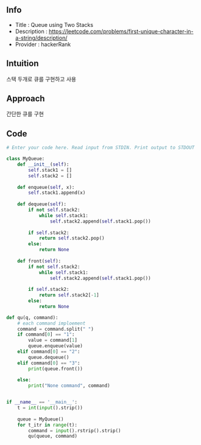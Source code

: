 ## Info
- Title : Queue using Two Stacks
- Description : [https://leetcode.com/problems/first-unique-character-in-a-string/description/ ](https://www.hackerrank.com/challenges/one-week-preparation-kit-queue-using-two-stacks)
- Provider : hackerRank

## Intuition
스택 두개로 큐를 구현하고 사용
## Approach
<!-- Describe your approach to solving the problem. -->
간단한 큐를 구현

## Code
```python
# Enter your code here. Read input from STDIN. Print output to STDOUT

class MyQueue:
    def __init__(self):
        self.stack1 = []
        self.stack2 = []
        
    def enqueue(self, x):
        self.stack1.append(x)
        
    def dequeue(self):
        if not self.stack2:
            while self.stack1:
                self.stack2.append(self.stack1.pop())
                
        if self.stack2:
            return self.stack2.pop()
        else:
            return None
            
    def front(self):
        if not self.stack2:
            while self.stack1:
                self.stack2.append(self.stack1.pop())
        
        if self.stack2:
            return self.stack2[-1]
        else:
            return None

def qu(q, command):
    # each command imploement
    command = command.split(" ")
    if command[0] == "1":
        value = command[1]
        queue.enqueue(value)
    elif command[0] == "2":
        queue.dequeue()
    elif command[0] == "3":
        print(queue.front())
        
    else:
        print("None command", command)


if __name__ == '__main__':
    t = int(input().strip())
    
    queue = MyQueue()
    for t_itr in range(t):
        command = input().rstrip().strip()
        qu(queue, command)
        
```
